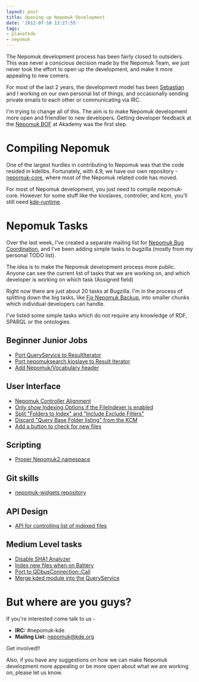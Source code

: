 ```yaml
---
layout: post
title: Opening up Nepomuk Development
date: '2012-07-18 13:27:55'
tags:
- planetkde
- nepomuk
---
```


The Nepomuk development process has been fairly closed to outsiders.
This was never a conscious decision made by the Nepomuk Team, we just
never took the effort to open up the development, and make it more
appealing to new comers.

For most of the last 2 years, the development model has been
[Sebastian][] and I working on our own personal list of things, and
occasionally sending private emails to each other or communicating via
IRC.

I'm trying to change all of this. The aim is to make Nepomuk development
more open and friendlier to new developers. Getting developer feedback
at the [Nepomuk BOF][] at Akademy was the first step.

Compiling Nepomuk
=================

One of the largest hurdles in contributing to Nepomuk was that the code
resided in kdelibs. Fortunately, with 4.9, we have our own repository -
[nepomuk-core][], where most of the Nepomuk related code has moved.

For most of Nepomuk development, you just need to compile nepomuk-core.
However for some stuff like the kioslaves, controller, and kcm, you'll
still need [kde-runtime][].

Nepomuk Tasks
=============

Over the last week, I've created a separate mailing list for [Nepomuk
Bug Coordination][], and I've been adding simple tasks to bugzilla
(mostly from my personal TODO list).

The idea is to make the Nepomuk development process more public. Anyone
can see the current list of tasks that we are working on, and which
developer is working on which task (Assigned field)

Right now there are just about 20 tasks at Bugzilla. I'm in the process
of splitting down the big tasks, like [Fix Nepomuk Backup][], into
smaller chunks which individual developers can handle.

I've listed some simple tasks which do not require any knowledge of RDF,
SPARQL or the ontologies.

Beginner Junior Jobs
--------------------

-   [Port QueryService to ResultIterator][]
-   [Port nepomuksearch kioslave to Result Iterator][]
-   [Add Nepomuk/Vocabulary header][]


User Interface
--------------

-   [Nepomuk Controller Alignment][]
-   [Only show Indexing Options if the FileIndexer is enabled][]
-   [Split "Folders to Index" and "Include Exclude Filters"][]
-   [Discard "Query Base Folder listing" from the KCM][]
-   [Add a button to check for new files][]

Scripting
---------

-   [Proper Nepomuk2 namespace][]

Git skills
----------

-   [nepomuk-widgets repository][]

API Design
----------

-   [API for controlling list of indexed files][]

Medium Level tasks
------------------

-   [Disable SHA1 Analyzer][]
-   [Index new files when on Battery][]
-   [Port to QDbusConnection::Call][]
-   [Merge kded module into the QueryService][]

But where are you guys?
=======================

If you're interested come talk to us -

-   **IRC:** \#nepomuk-kde
-   **Mailing List:** [<nepomuk@kde.org>][]

Get involved!!

Also, if you have any suggestions on how we can make Nepomuk development
more appealing or be more open about what we are working on, please let
us know.

  [Sebastian]: http://trueg.wordpress.com/
  [Nepomuk BOF]: http://vhanda.in/blog/2012/06/the-nepomuk-bof/
  [nepomuk-core]: https://projects.kde.org/projects/kde/kdelibs/nepomuk-core
  [kde-runtime]: https://projects.kde.org/projects/kde/kde-runtime
  [Nepomuk Bug Coordination]: https://mail.kde.org/mailman/listinfo/nepomuk-bugs
  [Fix Nepomuk Backup]: https://bugs.kde.org/show_bug.cgi?id=303726
  [Port QueryService to ResultIterator]: https://bugs.kde.org/show_bug.cgi?id=303383
  [Port nepomuksearch kioslave to Result Iterator]: https://bugs.kde.org/show_bug.cgi?id=303382
  [Add Nepomuk/Vocabulary header]: https://bugs.kde.org/show_bug.cgi?id=303667
  [Nepomuk Controller Alignment]: https://bugs.kde.org/show_bug.cgi?id=303664
  [Only show Indexing Options if the FileIndexer is enabled]: https://bugs.kde.org/show_bug.cgi?id=303662
  [Split "Folders to Index" and "Include Exclude Filters"]: https://bugs.kde.org/show_bug.cgi?id=303661
  [Discard "Query Base Folder listing" from the KCM]: https://bugs.kde.org/show_bug.cgi?id=303660
  [Add a button to check for new files]: https://bugs.kde.org/show_bug.cgi?id=303658
  [Proper Nepomuk2 namespace]: https://bugs.kde.org/show_bug.cgi?id=303651
  [nepomuk-widgets repository]: https://bugs.kde.org/show_bug.cgi?id=303700
  [API for controlling list of indexed files]: https://bugs.kde.org/show_bug.cgi?id=303653
  [Disable SHA1 Analyzer]: https://bugs.kde.org/show_bug.cgi?id=303670
  [Index new files when on Battery]: https://bugs.kde.org/show_bug.cgi?id=303369
  [Port to QDbusConnection::Call]: https://bugs.kde.org/show_bug.cgi?id=303665
  [Merge kded module into the QueryService]: https://bugs.kde.org/show_bug.cgi?id=303666
  [<nepomuk@kde.org>]: https://mail.kde.org/mailman/listinfo/nepomuk